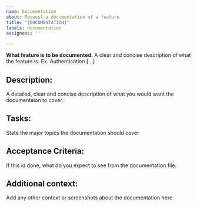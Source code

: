 ```yaml
---
name: Documentation
about: Request a documentation of a feature
title: "[DOCUMENTATION]"
labels: documentation
assignees: ''

---
```


**What feature is to be documented.**
A clear and concise description of what the feature is. Ex. Authentication [...]

## Description:
A detailed, clear and concise description of what you would want the documentaion to cover.

## Tasks:
State the major topics the documentation should cover

## Acceptance Criteria:
If this id done, what do you expect to see from the documentation file.

## Additional context:
Add any other context or screenshots about the documentation  here.
